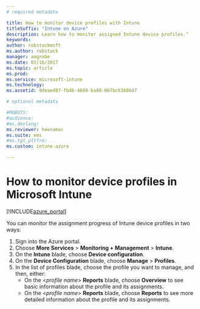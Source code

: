 ```yaml
---
# required metadata

title: How to monitor device profiles with Intune
titleSuffix: "Intune on Azure"
description: Learn how to monitor assigned Intune device profiles."
keywords:
author: robstackmsft
ms.author: robstack
manager: angrobe
ms.date: 03/16/2017
ms.topic: article
ms.prod:
ms.service: microsoft-intune
ms.technology:
ms.assetid: 9deaed87-fb4b-4689-ba88-067bc61686d7

# optional metadata

#ROBOTS:
#audience:
#ms.devlang:
ms.reviewer: heenamac
ms.suite: ems
#ms.tgt_pltfrm:
ms.custom: intune-azure

---
```


# How to monitor device profiles in Microsoft Intune

[!INCLUDE[azure_portal](./includes/azure_portal.md)]

You can monitor the assignment progress of Intune device profiles in two ways:


1. Sign into the Azure portal.
2. Choose **More Services** > **Monitoring + Management** > **Intune**.
3. On the **Intune** blade, choose **Device configuration**.
2. On the **Device Configuration** blade, choose **Manage** > **Profiles**.
2. In the list of profiles blade, choose the profile you want to manage, and then, either:
	- On the <*profile name*> **Reports** blade, choose **Overview** to see basic information about the profile and its assignments.
	- On the <*profile name*> **Reports** blade, choose **Reports** to see more detailed information about the profile and its assignments.
